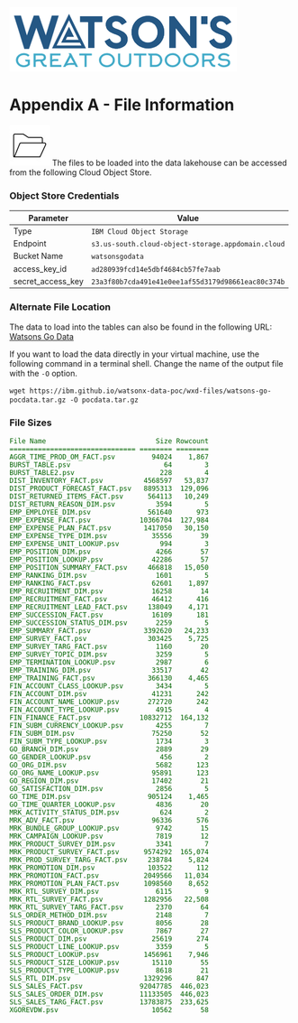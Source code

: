 ![Watsons](wxd-images/watsons-go-logo-small.png)

# Appendix A - File Information

![Watsons](wxd-images/poc-folder.png)
The files to be loaded into the data lakehouse can be accessed from the following Cloud Object Store.

### Object Store Credentials
|Parameter|Value
|---------|------
|Type|`IBM Cloud Object Storage`
|Endpoint|`s3.us-south.cloud-object-storage.appdomain.cloud`
|Bucket Name|`watsonsgodata`
|access_key_id|`ad280939fcd14e5dbf4684cb57fe7aab`
|secret_access_key|`23a3f80b7cda491e41e0ee1af55d3179d98661eac80c374b`

### Alternate File Location

The data to load into the tables can also be found in the following URL:
[Watsons Go Data](wxd-files/watsons-go-pocdata.tar.gz)

If you want to load the data directly in your virtual machine, use the following command in a terminal shell. Change the name of the output file with the `-O` option. 

```
wget https://ibm.github.io/watsonx-data-poc/wxd-files/watsons-go-pocdata.tar.gz -O pocdata.tar.gz
```

### File Sizes
<pre style="font-size: small; color: darkgreen; overflow: auto">
File Name                           Size Rowcount  
=============================== ======== ========  
AGGR_TIME_PROD_OM_FACT.psv         94024    1,867  
BURST_TABLE.psv                       64        3  
BURST_TABLE2.psv                     228        4  
DIST_INVENTORY_FACT.psv          4568597   53,837  
DIST_PRODUCT_FORECAST_FACT.psv   8895313  129,096  
DIST_RETURNED_ITEMS_FACT.psv      564113   10,249  
DIST_RETURN_REASON_DIM.psv          3594        5  
EMP_EMPLOYEE_DIM.psv              561640      973  
EMP_EXPENSE_FACT.psv            10366704  127,984  
EMP_EXPENSE_PLAN_FACT.psv        1417050   30,150  
EMP_EXPENSE_TYPE_DIM.psv           35556       39  
EMP_EXPENSE_UNIT_LOOKUP.psv          994        3  
EMP_POSITION_DIM.psv                4266       57  
EMP_POSITION_LOOKUP.psv            42286       57  
EMP_POSITION_SUMMARY_FACT.psv     466818   15,050  
EMP_RANKING_DIM.psv                 1601        5  
EMP_RANKING_FACT.psv               62601    1,897  
EMP_RECRUITMENT_DIM.psv            16258       14  
EMP_RECRUITMENT_FACT.psv           46412      416  
EMP_RECRUITMENT_LEAD_FACT.psv     138049    4,171  
EMP_SUCCESSION_FACT.psv            16109      181  
EMP_SUCCESSION_STATUS_DIM.psv       2259        5  
EMP_SUMMARY_FACT.psv             3392620   24,233  
EMP_SURVEY_FACT.psv               303425    5,725  
EMP_SURVEY_TARG_FACT.psv            1160       20  
EMP_SURVEY_TOPIC_DIM.psv            3259        5  
EMP_TERMINATION_LOOKUP.psv          2987        6  
EMP_TRAINING_DIM.psv               33517       42  
EMP_TRAINING_FACT.psv             366130    4,465  
FIN_ACCOUNT_CLASS_LOOKUP.psv        3434        5  
FIN_ACCOUNT_DIM.psv                41231      242  
FIN_ACCOUNT_NAME_LOOKUP.psv       272720      242  
FIN_ACCOUNT_TYPE_LOOKUP.psv         4915        4  
FIN_FINANCE_FACT.psv            10832712  164,132  
FIN_SUBM_CURRENCY_LOOKUP.psv        4255        7  
FIN_SUBM_DIM.psv                   75250       52  
FIN_SUBM_TYPE_LOOKUP.psv            1734        3  
GO_BRANCH_DIM.psv                   2889       29  
GO_GENDER_LOOKUP.psv                 456        2  
GO_ORG_DIM.psv                      5682      123  
GO_ORG_NAME_LOOKUP.psv             95891      123  
GO_REGION_DIM.psv                  17402       21  
GO_SATISFACTION_DIM.psv             2856        5  
GO_TIME_DIM.psv                   905124    1,465  
GO_TIME_QUARTER_LOOKUP.psv          4836       20  
MRK_ACTIVITY_STATUS_DIM.psv          624        2  
MRK_ADV_FACT.psv                   96336      576  
MRK_BUNDLE_GROUP_LOOKUP.psv         9742       15  
MRK_CAMPAIGN_LOOKUP.psv             7819       12  
MRK_PRODUCT_SURVEY_DIM.psv          3341        7  
MRK_PRODUCT_SURVEY_FACT.psv      9574292  165,074  
MRK_PROD_SURVEY_TARG_FACT.psv     238784    5,824  
MRK_PROMOTION_DIM.psv             103522      112  
MRK_PROMOTION_FACT.psv           2049566   11,034  
MRK_PROMOTION_PLAN_FACT.psv      1098560    8,652  
MRK_RTL_SURVEY_DIM.psv              6115        9  
MRK_RTL_SURVEY_FACT.psv          1282956   22,508  
MRK_RTL_SURVEY_TARG_FACT.psv        2370       64  
SLS_ORDER_METHOD_DIM.psv            2148        7  
SLS_PRODUCT_BRAND_LOOKUP.psv        8056       28  
SLS_PRODUCT_COLOR_LOOKUP.psv        7867       27  
SLS_PRODUCT_DIM.psv                25619      274  
SLS_PRODUCT_LINE_LOOKUP.psv         3359        5  
SLS_PRODUCT_LOOKUP.psv           1456961    7,946  
SLS_PRODUCT_SIZE_LOOKUP.psv        15110       55  
SLS_PRODUCT_TYPE_LOOKUP.psv         8618       21  
SLS_RTL_DIM.psv                  1329296      847  
SLS_SALES_FACT.psv              92047785  446,023  
SLS_SALES_ORDER_DIM.psv         11133505  446,023  
SLS_SALES_TARG_FACT.psv         13783875  233,625  
XGOREVDW.psv                       10562       58  
</pre>

